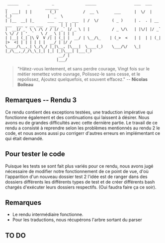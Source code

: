 ```
 _____    _          _              _____                 ___  ___           _                 ______
|  ___|  | |        (_)            /  __ \       ___      |  \/  |          (_)                |  _  \
| |__  __| |_      ___  __ _  ___  | /  \/      ( _ )     | .  . | __ ___  ___ _ __ ___   ___  | | | |
|  __|/ _` \ \ /\ / / |/ _` |/ _ \ | |          / _ \/\   | |\/| |/ _` \ \/ / | '_ ` _ \ / _ \ | | | |
| |__| (_| |\ V  V /| | (_| |  __/ | \__/\_    | (_>  <   | |  | | (_| |>  <| | | | | | |  __/ | |/ /
\____/\__,_| \_/\_/ |_|\__, |\___|  \____(_)    \___/\/   \_|  |_/\__,_/_/\_\_|_| |_| |_|\___| |___(_)
                        __/ |
                       |___/
```

> "Hâtez-vous lentement, et sans perdre courage,
Vingt fois sur le métier remettez votre ouvrage,
Polissez-le sans cesse, et le repolissez,
Ajoutez quelquefois, et souvent effacez." -- __Nicolas Boileau__

## Remarques -- Rendu 3

Ce rendu contient des exceptions testées, une traduction impérative qui fonctionne également et des continuations qui laissent à désirer. Nous avons eu de grandes difficultés avec cette dernière partie.
Le travail de ce rendu a consisté à reprendre selon les problèmes mentionnés au rendu 2 le code, et nous avons aussi pu corrigerr d'autres erreurs en implémentant ce qui était demandé.

## Pour tester le code

Puisque les tests se sont fait plus variés pour ce rendu, nous avons jugé nécessaire de modifier notre fonctionnement de ce point de vue, d'où l'apparition d'un nouveau dossier test 2
l'idée est de ranger dans des dossiers différents les différents types de test et de créer différents bash chargés d'exécuter leurs dossiers respectifs. (Oui faudra faire ça ce soir).

## Remarques

- Le rendu intermédiaire fonctionne.
- Pour les traductions, nous récupérons l'arbre sortant du parser

## TO DO

